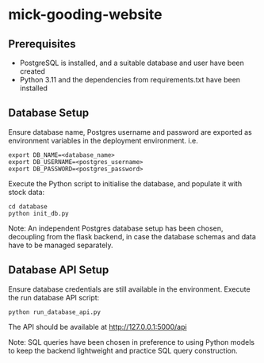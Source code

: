 # mick-gooding-website

## Prerequisites
* PostgreSQL is installed, and a suitable database and user have been created
* Python 3.11 and the dependencies from requirements.txt have been installed

## Database Setup
Ensure database name, Postgres username and password are exported as environment variables in the deployment environment. i.e.

```
export DB_NAME=<database_name>
export DB_USERNAME=<postgres_username>
export DB_PASSWORD=<postgres_password>
```

Execute the Python script to initialise the database, and populate it with stock data:

```
cd database
python init_db.py
```

Note: An independent Postgres database setup has been chosen, decoupling from the flask backend, in case the database schemas and data have to be managed separately.

## Database API Setup
Ensure database credentials are still available in the environment. Execute the run database API script:

```
python run_database_api.py
```

The API should be available at http://127.0.0.1:5000/api

Note: SQL queries have been chosen in preference to using Python models to keep the backend lightweight and practice SQL query construction. 

